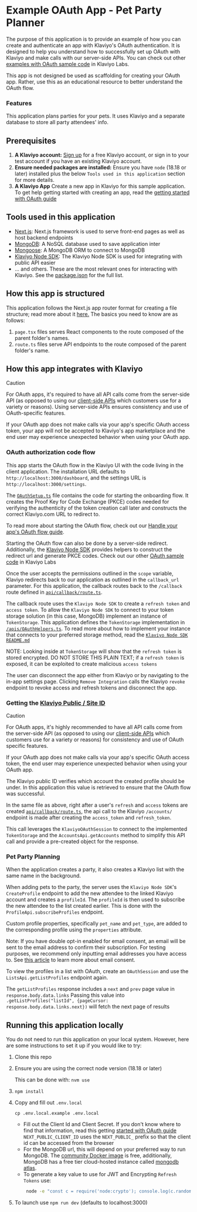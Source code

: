# Example OAuth App - Pet Party Planner

The purpose of this application is to provide an example of how you can create and authenticate an app with Klaviyo's OAuth authentication. It is designed to help you understand how to successfully set up OAuth with Klaviyo and make calls with our server-side APIs. You can check out other [examples with OAuth sample code](https://github.com/klaviyo-labs/node-integration-example) in Klaviyo Labs.

This app is not designed be used as scaffolding for creating your OAuth app. Rather, use this as an educational resource to better understand the OAuth flow.

### Features

This application plans parties for your pets. It uses Klaviyo and a separate database to store all party attendees' info.

## Prerequisites

1. **A Klaviyo account:** [Sign up](https://developers.klaviyo.com/en/docs/create_a_test_account) for a free Klaviyo account, or sign in to your test account if you have an existing Klaviyo account.
2. **Ensure needed packages are installed:** Ensure you have `node` (18.18 or later) installed plus the below `Tools used in this application` section for more details.
3. **A Klaviyo App** Create a new app in Klaviyo for this sample application. To get help getting started with creating an app, read the [getting started with OAuth guide](https://developers.klaviyo.com/en/docs/create_a_public_oauth_app)

## Tools used in this application

- [Next.js](https://nextjs.org/): Next.js framework is used to serve front-end pages as well as host backend endpoints
- [MongoDB](https://www.mongodb.com/): A NoSQL database used to save application inter
- [Mongoose](https://mongoosejs.com/): A MongoDB ORM to connect to MongoDB
- [Klaviyo Node SDK](https://github.com/klaviyo/klaviyo-api-node): The Klaviyo Node SDK is used for integrating with public API easier
- ... and others. These are the most relevant ones for interacting with Klaviyo.
  See the [package.json](./package.json) for the full list.

## How this app is structured

This application follows the Next.js app router format for creating a file structure; read more about it [here.](https://nextjs.org/docs/app)
The basics you need to know are as follows:

1. `page.tsx` files serves React components to the route composed of the parent folder's names.
2. `route.ts` files serve API endpoints to the route composed of the parent folder's name.

## How this app integrates with Klaviyo

> [!CAUTION]
> For OAuth apps, it's required to have all API calls come from the server-side API (as opposed to using our [client-side APIs](https://developers.klaviyo.com/en/reference/create_client_event) which customers use for a variety or reasons). Using server-side APIs ensures consistency and use of OAuth-specific features.
>
> If your OAuth app does not make calls via your app's specific OAuth access token, your app will not be accepted to Klaviyo's app marketplace and the end user may experience unexpected behavior when using your OAuth app.

### OAuth authorization code flow

This app starts the OAuth flow in the Klaviyo UI with the code living in the client application. The installation URL defaults to `http://localhost:3000/dashboard`, and the settings URL is `http://localhost:3000/settings`.

The [`OAuthSetup.ts`](/src/app/components/KlaviyoIntegration/OAuthSetup.ts) file contains the code for starting the onboarding flow.
It creates the Proof Key for Code Exchange (PKCE) codes needed for verifying the authenticity of the token creation call later and constructs the correct Klaviyo.com URL to redirect to.

To read more about starting the OAuth flow, check out our [Handle your app's OAuth flow guide](https://developers.klaviyo.com/en/docs/handle_your_apps_oauth_flow).

Starting the OAuth flow can also be done by a server-side redirect. Additionally, the [Klaviyo Node SDK](https://github.com/klaviyo/klaviyo-api-node/tree/oauth-beta) provides helpers to construct the redirect url and generate PKCE codes. Check out our other [OAuth sample code](https://github.com/klaviyo-labs/node-integration-example) in Klaviyo Labs

Once the user accepts the permissions outlined in the `scope` variable, Klaviyo redirects back to our application as outlined in the `callback_url` parameter.
For this application, the callback routes back to the `/callback` route defined in [`api/callback/route.ts`](./src/app/api/callback/route.ts).

The callback route uses the `Klaviyo Node SDK` to create a `refresh token` and `access token`.
To allow the `Klaviyo Node SDK` to connect to your token storage solution (in this case, MongoDB) implement an instance of `TokenStorage`.
This application defines the `TokenStorage` implementation in [`/apis/OAuthHelpers.ts`](/src/app/api/OAuthHelpers.ts).
To read more about how to implement your instance that connects to your preferred storage method, read the [`Klaviyo Node SDK` `README.md`](https://github.com/klaviyo/klaviyo-api-node?tab=readme-ov-file#tokenstorage)

NOTE: Looking inside at `TokenStorage` will show that the `refresh token` is stored encrypted. DO NOT STORE THIS PLAIN TEXT; if a `refresh token` is exposed, it can be exploited to create malicious `access tokens`

The user can disconnect the app either from Klaviyo or by navigating to the in-app settings page. Clicking `Remove Integration` calls the Klaviyo `revoke` endpoint to revoke access and refresh tokens and disconnect the app.

### Getting the [Klaviyo Public / Site ID](https://help.klaviyo.com/hc/en-us/articles/115005062267)

> [!CAUTION]
> For OAuth apps, it's highly recommended to have all API calls come from the server-side API (as opposed to using our [client-side APIs](https://developers.klaviyo.com/en/reference/create_client_event) which customers use for a variety or reasons) for consistency and use of OAuth specific features.
>
> If your OAuth app does not make calls via your app's specific OAuth access token, the end user may experience unexpected behavior when using your OAuth app.

The Klaviyo public ID verifies which account the created profile should be under. In this application this value is retrieved to ensure that the OAuth flow was successful.

In the same file as above, right after a user's `refresh` and `access` tokens are created [`api/callback/route.ts`](/src/app/api/callback/route.ts), the api call to the Klaviyo `/accounts/` endpoint is made after creating the `access_token` and `refresh_token`.

This call leverages the `KlaviyoOAuthSession` to connect to the implemented `TokenStorage` and the `AccountsApi.getAccounts` method to simplify this API call and provide a pre-created object for the response.

### Pet Party Planning

When the application creates a party, it also creates a Klaviyo list with the same name in the background.

When adding pets to the party, the server uses the `Klaviyo Node SDK`'s `CreateProfile` endpoint to add the new attendee to the linked Klaviyo account and creates a `profileId`. The `profileId` is then used to subscribe the new attendee to the list created earlier. This is done with the `ProfileApi.subscribeProfiles` endpoint.

Custom profile properties, specifically `pet_name` and `pet_type`, are added to the corresponding profile using the `properties` attribute.

Note: If you have double opt-in enabled for email consent, an email will be sent to the email address to confirm their subscription. For testing purposes, we recommend only inputting email addresses you have access to. See [this article](https://developers.klaviyo.com/en/docs/collect_email_and_sms_consent_via_api) to learn more about email consent.

To view the profiles in a list with OAuth, create an `OAuthSession` and use the `ListsApi.getListProfiles` endpoint again.

The `getListProfiles` response includes a `next` and `prev` page value in `response.body.data.links` Passing this value into `.getListProfiles("listId", {pageCursor: response.body.data.links.next})` will fetch the next page of results

## Running this application locally

You do not need to run this application on your local system. However, here are some instructions to set it up if you would like to try:

1. Clone this repo
2. Ensure you are using the correct node version (18.18 or later)

   This can be done with: `nvm use`

3. `npm install`
4. Copy and fill out `.env.local`

   ```
   cp .env.local.example .env.local
   ```


   * Fill out the Client Id and Client Secret. If you don't know where to find that information, read this getting [started with OAuth guide](https://developers.klaviyo.com/en/docs/create_a_public_oauth_app)
      `NEXT_PUBLIC_CLIENT_ID` uses the `NEXT_PUBLIC_` prefix so that the client id can be accessed from the browser
   * For the MongoDB url, this will depend on your preferred way to run MongoDB. The [community Docker image](https://hub.docker.com/r/mongodb/mongodb-community-server) is free, additionally, MongoDB has a free tier cloud-hosted instance called [mongodb atlas](https://www.mongodb.com/atlas/database).
   * To generate a key value to use for JWT and Encrypting `Refresh Tokens` use:
      ```bash
       node -e "const c = require('node:crypto'); console.log(c.randomBytes(32).toString('hex'))"
      ```
5. To launch use `npm run dev` (defaults to localhost:3000)
